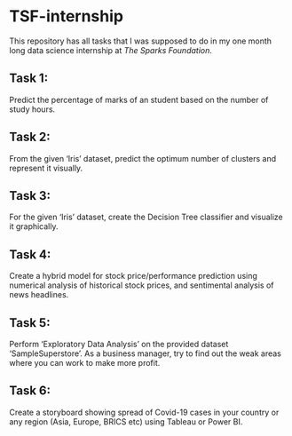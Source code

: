 # TSF-internship

This repository has all tasks that I was supposed to do in my one month long data science internship at *The Sparks Foundation*.

## Task 1:
Predict the percentage of marks of an student based on the number of study hours.

## Task 2:
From the given ‘Iris’ dataset, predict the optimum number of clusters and represent it visually.

## Task 3:
For the given ‘Iris’ dataset, create the Decision Tree classifier and visualize it graphically.

## Task 4:
Create a hybrid model for stock price/performance prediction using numerical analysis of historical stock prices, and sentimental analysis of news headlines.

## Task 5:
Perform ‘Exploratory Data Analysis’ on the provided dataset ‘SampleSuperstore’. As a business manager, try to find out the weak areas where you can work to make more profit.

## Task 6:
Create a storyboard showing spread of Covid-19 cases in your country or any region (Asia, Europe, BRICS etc) using Tableau or Power BI.
